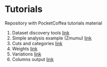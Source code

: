 # Tutorials
Repository with PocketCoffea tutorials material

1. Dataset discovery tools [link](./1_DatasetDiscovery)
2. Simple analysis example (Zmumu) [link](./2_SimpleConfig)
3. Cuts and categories [link](./3_Cuts)
4. Weights [link](./4_Weights)
5. Variations [link](./5_Variations)
6. Columns output [link](./6_ColumnsOutput)
